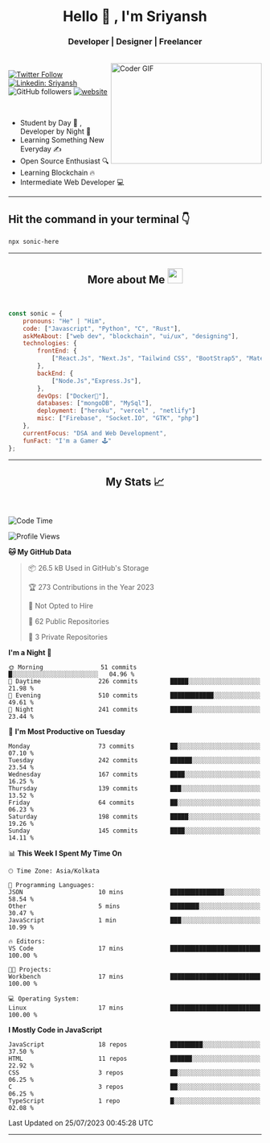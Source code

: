 
<h1 align="center">Hello  👋 , I'm Sriyansh</h1>
<h3 align="center">Developer | Designer | Freelancer </h3>
<br>
<img alt="Coder GIF" align="right" height=200 width=300 src="https://miro.medium.com/max/1360/0*7Q3yvSIv_t0ioJ-Z.gif" />

[![Twitter Follow](https://img.shields.io/twitter/follow/ShivamSriyansh?label=Follow)](https://twitter.com/intent/follow?screen_name=ShivamSriyansh)
[![Linkedin: Sriyansh](https://img.shields.io/badge/-Sriyansh-blue?style=flat-square&logo=Linkedin&logoColor=white&link=https://www.linkedin.com/in/sriyansh-shivam/)](https://www.linkedin.com/in/sriyansh-shivam/)
![GitHub followers](https://img.shields.io/github/followers/SoNiC-HeRE?label=Follow&style=social)
[![website](https://img.shields.io/badge/Website-46a2f1.svg?&style=flat-square&logo=Google-Chrome&logoColor=white&link=https://ss-portfolio.vercel.app/)](https://ss-portfolio.vercel.app/)

<br/>

- Student by Day 🌅 , Developer by Night 🌃
- Learning Something New Everyday ✍️
- Open Source Enthusiast 🔍
- Learning Blockchain 🔥
- Intermediate Web Developer 💻



<hr/>

## Hit the command in your terminal 👇
```bash
npx sonic-here
```

<hr/>
<h2 align="center">More about Me <img src="https://emojis.slackmojis.com/emojis/images/1531849430/4246/blob-sunglasses.gif?1531849430" width="30"/> </h3>
<br>

```javascript
const sonic = {
    pronouns: "He" | "Him",
    code: ["Javascript", "Python", "C", "Rust"],
    askMeAbout: ["web dev", "blockchain", "ui/ux", "designing"],
    technologies: {
        frontEnd: {
            ["React.Js", "Next.Js", "Tailwind CSS", "BootStrap5", "MaterialUI"]
        },
        backEnd: {
            ["Node.Js","Express.Js"],
        },
        devOps: ["Docker🐳"],
        databases: ["mongoDB", "MySql"],
        deployment: ["heroku", "vercel" , "netlify"]
        misc: ["Firebase", "Socket.IO", "GTK", "php"]
    },
    currentFocus: "DSA and Web Development",
    funFact: "I'm a Gamer 🕹️"
};
```
<hr/>

<h2 align="center"> My Stats 📈 </h2>
<br />

<!--START_SECTION:waka-->
![Code Time](http://img.shields.io/badge/Code%20Time-26%20hrs%204%20mins-blue)

![Profile Views](http://img.shields.io/badge/Profile%20Views-1-blue)

**🐱 My GitHub Data** 

> 📦 26.5 kB Used in GitHub's Storage 
 > 
> 🏆 273 Contributions in the Year 2023
 > 
> 🚫 Not Opted to Hire
 > 
> 📜 62 Public Repositories 
 > 
> 🔑 3 Private Repositories 
 > 
**I'm a Night 🦉** 

```text
🌞 Morning                51 commits          █░░░░░░░░░░░░░░░░░░░░░░░░   04.96 % 
🌆 Daytime                226 commits         █████░░░░░░░░░░░░░░░░░░░░   21.98 % 
🌃 Evening                510 commits         ████████████░░░░░░░░░░░░░   49.61 % 
🌙 Night                  241 commits         ██████░░░░░░░░░░░░░░░░░░░   23.44 % 
```
📅 **I'm Most Productive on Tuesday** 

```text
Monday                   73 commits          ██░░░░░░░░░░░░░░░░░░░░░░░   07.10 % 
Tuesday                  242 commits         ██████░░░░░░░░░░░░░░░░░░░   23.54 % 
Wednesday                167 commits         ████░░░░░░░░░░░░░░░░░░░░░   16.25 % 
Thursday                 139 commits         ███░░░░░░░░░░░░░░░░░░░░░░   13.52 % 
Friday                   64 commits          ██░░░░░░░░░░░░░░░░░░░░░░░   06.23 % 
Saturday                 198 commits         █████░░░░░░░░░░░░░░░░░░░░   19.26 % 
Sunday                   145 commits         ████░░░░░░░░░░░░░░░░░░░░░   14.11 % 
```


📊 **This Week I Spent My Time On** 

```text
🕑︎ Time Zone: Asia/Kolkata

💬 Programming Languages: 
JSON                     10 mins             ███████████████░░░░░░░░░░   58.54 % 
Other                    5 mins              ████████░░░░░░░░░░░░░░░░░   30.47 % 
JavaScript               1 min               ███░░░░░░░░░░░░░░░░░░░░░░   10.99 % 

🔥 Editors: 
VS Code                  17 mins             █████████████████████████   100.00 % 

🐱‍💻 Projects: 
Workbench                17 mins             █████████████████████████   100.00 % 

💻 Operating System: 
Linux                    17 mins             █████████████████████████   100.00 % 
```

**I Mostly Code in JavaScript** 

```text
JavaScript               18 repos            █████████░░░░░░░░░░░░░░░░   37.50 % 
HTML                     11 repos            ██████░░░░░░░░░░░░░░░░░░░   22.92 % 
CSS                      3 repos             ██░░░░░░░░░░░░░░░░░░░░░░░   06.25 % 
C                        3 repos             ██░░░░░░░░░░░░░░░░░░░░░░░   06.25 % 
TypeScript               1 repo              █░░░░░░░░░░░░░░░░░░░░░░░░   02.08 % 
```




 Last Updated on 25/07/2023 00:45:28 UTC
<!--END_SECTION:waka-->
<hr />
